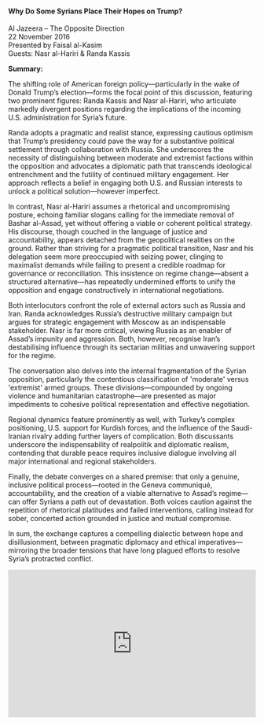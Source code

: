<h4>Why Do Some Syrians Place Their Hopes on Trump?</h4>

Al Jazeera – The Opposite Direction  
22 November 2016  
Presented by Faisal al-Kasim  
Guests: Nasr al-Hariri & Randa Kassis

<b>Summary:</b>

The shifting role of American foreign policy—particularly in the wake of Donald Trump’s election—forms the focal point of this discussion, featuring two prominent figures: Randa Kassis and Nasr al-Hariri, who articulate markedly divergent positions regarding the implications of the incoming U.S. administration for Syria’s future.

Randa adopts a pragmatic and realist stance, expressing cautious optimism that Trump’s presidency could pave the way for a substantive political settlement through collaboration with Russia. She underscores the necessity of distinguishing between moderate and extremist factions within the opposition and advocates a diplomatic path that transcends ideological entrenchment and the futility of continued military engagement. Her approach reflects a belief in engaging both U.S. and Russian interests to unlock a political solution—however imperfect.

In contrast, Nasr al-Hariri assumes a rhetorical and uncompromising posture, echoing familiar slogans calling for the immediate removal of Bashar al-Assad, yet without offering a viable or coherent political strategy. His discourse, though couched in the language of justice and accountability, appears detached from the geopolitical realities on the ground. Rather than striving for a pragmatic political transition, Nasr and his delegation seem more preoccupied with seizing power, clinging to maximalist demands while failing to present a credible roadmap for governance or reconciliation. This insistence on regime change—absent a structured alternative—has repeatedly undermined efforts to unify the opposition and engage constructively in international negotiations.

Both interlocutors confront the role of external actors such as Russia and Iran. Randa acknowledges Russia’s destructive military campaign but argues for strategic engagement with Moscow as an indispensable stakeholder. Nasr is far more critical, viewing Russia as an enabler of Assad’s impunity and aggression. Both, however, recognise Iran’s destabilising influence through its sectarian militias and unwavering support for the regime.

The conversation also delves into the internal fragmentation of the Syrian opposition, particularly the contentious classification of 'moderate' versus 'extremist' armed groups. These divisions—compounded by ongoing violence and humanitarian catastrophe—are presented as major impediments to cohesive political representation and effective negotiation.

Regional dynamics feature prominently as well, with Turkey’s complex positioning, U.S. support for Kurdish forces, and the influence of the Saudi-Iranian rivalry adding further layers of complication. Both discussants underscore the indispensability of realpolitik and diplomatic realism, contending that durable peace requires inclusive dialogue involving all major international and regional stakeholders.

Finally, the debate converges on a shared premise: that only a genuine, inclusive political process—rooted in the Geneva communiqué, accountability, and the creation of a viable alternative to Assad’s regime—can offer Syrians a path out of devastation. Both voices caution against the repetition of rhetorical platitudes and failed interventions, calling instead for sober, concerted action grounded in justice and mutual compromise.

In sum, the exchange captures a compelling dialectic between hope and disillusionment, between pragmatic diplomacy and ethical imperatives—mirroring the broader tensions that have long plagued efforts to resolve Syria’s protracted conflict.

<p></p>
<center>
<div style="display: flex; justify-content: center; position:relative;width: 100%;height: 300px;"><iframe
    src="https://iframe.mediadelivery.net/embed/460223/60387b34-c544-423d-9dfd-819aa2c46ded?autoplay=false&loop=false&muted=false&preload=true&responsive=true"
    loading="lazy" style="border:0;height:100%;width: 520px;"
    allow="accelerometer;gyroscope;autoplay;encrypted-media;picture-in-picture;" allowfullscreen="true"></iframe>
</div>
</center>  
<p></p>
